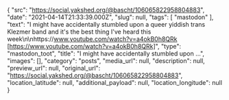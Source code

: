 {
  "src": "https://social.yakshed.org/@bascht/106065822958804883",
  "date": "2021-04-14T21:33:39.000Z",
  "slug": null,
  "tags": [
    "mastodon"
  ],
  "text": "I might have accidentally stumbled upon a queer yiddish trans Klezmer band and it's the best thing I've heard this week\n\nhttps://www.youtube.com/watch?v=a4okB0h8QRk [https://www.youtube.com/watch?v=a4okB0h8QRk]",
  "type": "mastodon_toot",
  "title": "I might have accidentally stumbled upon …",
  "images": [],
  "category": "posts",
  "media_url": null,
  "description": null,
  "preview_url": null,
  "original_url": "https://social.yakshed.org/@bascht/106065822958804883",
  "location_latitude": null,
  "additional_payload": null,
  "location_longitude": null
}